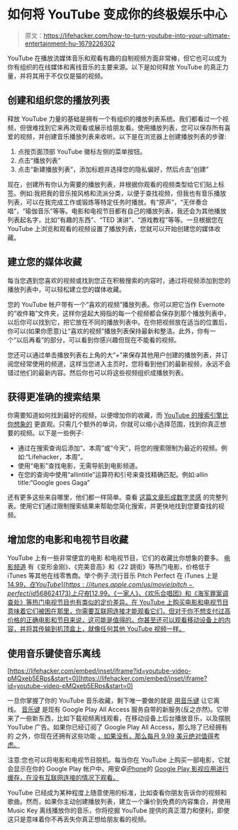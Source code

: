 # 如何将 YouTube 变成你的终极娱乐中心

> 原文：<https://lifehacker.com/how-to-turn-youtube-into-your-ultimate-entertainment-hu-1679226302>

YouTube 在播放流媒体音乐和观看有趣的自制视频方面非常棒，但它也可以成为你有组织的在线媒体和离线音乐的主要来源。以下是如何释放 YouTube 的真正力量，并将其用于不仅仅是猫的视频。



## 创建和组织您的播放列表

释放 YouTube 力量的基础是拥有一个有组织的播放列表系统。我们都看过一个视频，但很难找到它来再次观看或展示给朋友看。使用播放列表，您可以保存所有喜爱的视频，并创建音乐播放列表来收听。以下是在浏览器上创建播放列表的步骤:

1.  点按页面顶部 YouTube 徽标左侧的菜单按钮。
2.  点击“播放列表”
3.  点击“新建播放列表”，添加标题并选择您的隐私偏好，然后点击“创建”

现在，创建所有你认为需要的播放列表，并根据你观看的视频类型给它们贴上标签。例如:我把我的音乐按风格和流派分类，以便于查找视频，但我也有音乐播放列表，可以在我完成工作或锻炼等特定任务时播放。有“原声”，“无伴奏合唱”，“瑜伽音乐”等等。电影和电视节目都有自己的播放列表，我还会为其他播放列表起名字，比如“有趣的东西”、“TED 演讲”、“游戏教程”等等。一旦根据您在 YouTube 上浏览和观看的视频设置了播放列表，您就可以开始创建您的媒体收藏。

## 建立您的媒体收藏

每当您遇到您喜欢的视频或找到您正在积极搜索的内容时，通过将视频添加到您的播放列表中，可以轻松建立您的媒体收藏。

您的 YouTube 帐户带有一个“喜欢的视频”播放列表。你可以把它当作 Evernote 的“收件箱”文件夹，这样你竖起大拇指的每一个视频都会保存到那个播放列表中，以后你可以找到它，把它放在不同的播放列表中。在你把视频放在适当的位置后，你可以(如果你愿意)让“喜欢的视频”播放列表保持最新和整洁。此外，你有一个“以后再看”的部分，可以看到你感兴趣但现在不能看的视频。

您还可以通过单击播放列表右上角的大“+”来保存其他用户创建的播放列表，并订阅您经常使用的频道，这样当您进入主页时，您将看到他们的最新视频，永远不会错过他们的最新内容。然后你也可以将这些视频组织成播放列表。

## 获得更准确的搜索结果

你需要知道如何找到最好的视频，以便增加你的收藏，而 [YouTube 的搜索引擎比你想象的](http://lifehacker.com/get-more-accurate-youtube-video-search-results-5796882) 更直观。只需几个额外的单词，你就可以缩小选择范围，找到你真正想要的视频。以下是一些例子:

*   通过在搜索查询后添加“、本周”或“今天”，将您的搜索限制为最近的视频。例如:“Lifehacker，本周”。
*   使用“电影”查找电影，无需导航到电影频道。
*   在您的查询中使用“allintitle”运算符和引号来查找精确匹配。例如:allin title:“Google goes Gaga”

还有更多这些来自哪里，他们都一样简单。查看 [这篇文章形成数字灵感](http://www.labnol.org/internet/youtube-search/19261/) 的完整列表。使用它们通过限制搜索结果来帮助您简化搜索，并更快地找到您要查找的视频。

## 增加您的电影和电视节目收藏

YouTube 上有一些非常便宜的电影 和电视节目，它们的收藏比你想象的要多。 [电影频道](https://www.youtube.com/user/movies) 有《变形金刚》、《完美音高》和《22 跳街》等热门电影，价格低于 iTunes 等其他在线零售商。举个例子:流行音乐 Pitch Perfect 在 iTunes 上是 [$14.99，在 YouTube](https://itunes.apple.com/us/movie/pitch-perfect/id568624173) 上只有 [$12.99。《一家人》、《欢乐合唱团》和《海军罪案调查处》等热门电视节目也有类似的定价差异。在 YouTube 上购买电影和电视节目意味着它们被困在那里，你需要互联网连接才能观看它们，但对于你不想支付过高价格的正确电影和节目来说，这可能是值得的。你甚至还可以观看移动设备上的内容，并将其传输到机顶盒上，就像任何其他 YouTube 视频一样。](https://www.youtube.com/watch?v=axlppY_0l90)

## 使用音乐键使音乐离线

 [https://lifehacker.com/embed/inset/iframe?id=youtube-video-pMQxeb5ERps&start=0](https://lifehacker.com/embed/inset/iframe?id=youtube-video-pMQxeb5ERps&start=0) 

一旦你掌握了你的 YouTube 音乐收藏，剩下唯一要做的就是 [用音乐键](https://lifehacker.com/whats-the-point-of-youtube-music-key-1662612843) 让它离线。 [音乐键](https://www.youtube.com/musickey) 是现有 Google Play All Access 服务自带的新服务(反之亦然)。它带来了一些新东西，比如下载视频离线观看，在移动设备上后台播放音乐，以及摆脱 YouTube 广告。如果你已经订阅了 Google Play All Access，那么除了已经拥有的 之外，你现在还拥有这些功能 [，如果没有，那么每月 9.99 美元绝对值得考虑。](http://lifehacker.com/google-unveils-play-music-all-access-a-subscription-mu-506775628)

注意:您也可以将电影和电视节目脱机。每当你在 YouTube 上购买一部电影，它就会显示在你的 Google Play 帐户中。用安卓[iPhone](https://itunes.apple.com/us/app/google-play-movies-tv/id746894884?mt=8)的 [Google Play 影视应用进行缓存，在没有互联网连接的情况下观看。](https://play.google.com/store/apps/details?id=com.google.android.videos&hl=en)

YouTube 已经成为某种程度上随意使用的标准，比如查看你朋友告诉你的视频和歌曲。然而，如果你主动创建播放列表，建立一个廉价到免费的内容集合，并使用 Music Key 离线播放你的音乐，你将挖掘 YouTube 提供的真正潜力和便利，即使这只是意味着你不再丢失你真正想给朋友看的视频。